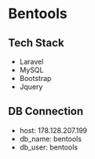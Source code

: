 # Bentools

## Tech Stack

-   Laravel
-   MySQL
-   Bootstrap
-   Jquery

## DB Connection

-   host: 178.128.207.199
-   db_name: bentools
-   db_user: bentools
